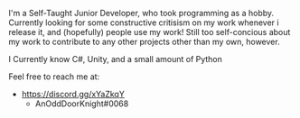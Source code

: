 I'm a Self-Taught Junior Developer, who took programming as a hobby. 
Currently looking for some constructive critisism on my work whenever i release it, and (hopefully) people use my work!
Still too self-concious about my work to contribute to any other projects other than my own, however.

I Currently know C#, Unity, and a small amount of Python

Feel free to reach me at: 
- https://discord.gg/xYaZkqY
  - AnOddDoorKnight#0068
